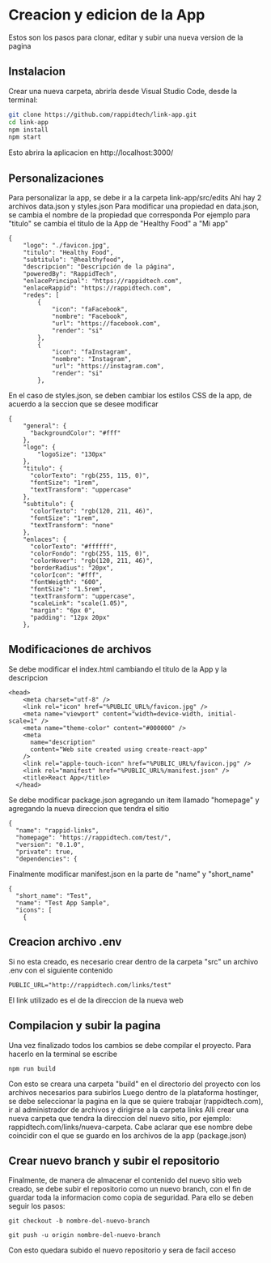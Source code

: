 # Creacion y edicion de la App
Estos son los pasos para clonar, editar y subir una nueva version de la pagina

## Instalacion
Crear una nueva carpeta, abrirla desde Visual Studio Code, desde la terminal:

```bash
git clone https://github.com/rappidtech/link-app.git
cd link-app
npm install
npm start
```
Esto abrira la aplicacion en http://localhost:3000/

## Personalizaciones
Para personalizar la app, se debe ir a la carpeta link-app/src/edits
Ahí hay 2 archivos data.json y styles.json
Para modificar una propiedad en data.json, se cambia el nombre de la propiedad que corresponda
Por ejemplo para "titulo" se cambia el titulo de la App de "Healthy Food" a "Mi app"

```
{
    "logo": "./favicon.jpg",
    "titulo": "Healthy Food",
    "subtitulo": "@healthyfood",
    "descripcion": "Descripción de la página",
    "poweredBy": "RappidTech",
    "enlacePrincipal": "https://rappidtech.com",
    "enlaceRappid": "https://rappidtech.com",
    "redes": [
        {
            "icon": "faFacebook",
            "nombre": "Facebook",
            "url": "https://facebook.com",
            "render": "si"
        },
        {
            "icon": "faInstagram",
            "nombre": "Instagram",
            "url": "https://instagram.com",
            "render": "si"
        },
```

En el caso de styles.json, se deben cambiar los estilos CSS de la app, de acuerdo a la seccion que se desee modificar

```
{
    "general": {
      "backgroundColor": "#fff"
    },
    "logo": {
        "logoSize": "130px"
    },
    "titulo": {
      "colorTexto": "rgb(255, 115, 0)",
      "fontSize": "1rem",
      "textTransform": "uppercase"
    },
    "subtitulo": {
      "colorTexto": "rgb(120, 211, 46)",
      "fontSize": "1rem",
      "textTransform": "none"
    },
    "enlaces": {
      "colorTexto": "#ffffff", 
      "colorFondo": "rgb(255, 115, 0)",
      "colorHover": "rgb(120, 211, 46)",
      "borderRadius": "20px",
      "colorIcon": "#fff",
      "fontWeigth": "600",
      "fontSize": "1.5rem",
      "textTransform": "uppercase",
      "scaleLink": "scale(1.05)",
      "margin": "6px 0",
      "padding": "12px 20px"
    },
```
## Modificaciones de archivos
Se debe modificar el index.html cambiando el titulo de la App y la descripcion
```
<head>
    <meta charset="utf-8" />
    <link rel="icon" href="%PUBLIC_URL%/favicon.jpg" />
    <meta name="viewport" content="width=device-width, initial-scale=1" />
    <meta name="theme-color" content="#000000" />
    <meta
      name="description"
      content="Web site created using create-react-app"
    />
    <link rel="apple-touch-icon" href="%PUBLIC_URL%/favicon.jpg" />
    <link rel="manifest" href="%PUBLIC_URL%/manifest.json" />
    <title>React App</title>
  </head>
```
Se debe modificar package.json agregando un item llamado "homepage" y agregando la nueva direccion que tendra el sitio
```
{
  "name": "rappid-links",
  "homepage": "https://rappidtech.com/test/",
  "version": "0.1.0",
  "private": true,
  "dependencies": {
```
Finalmente modificar manifest.json en la parte de "name" y "short_name"
```
{
  "short_name": "Test",
  "name": "Test App Sample",
  "icons": [
    {
```
## Creacion archivo .env
Si no esta creado, es necesario crear dentro de la carpeta "src" un archivo .env con el siguiente contenido
```
PUBLIC_URL="http://rappidtech.com/links/test"
```
El link utilizado es el de la direccion de la nueva web

## Compilacion y subir la pagina
Una vez finalizado todos los cambios se debe compilar el proyecto. Para hacerlo en la terminal se escribe
```
npm run build
```
Con esto se creara una carpeta "build" en el directorio del proyecto con los archivos necesarios para subirlos
Luego dentro de la plataforma hostinger, se debe seleccionar la pagina en la que se quiere trabajar (rappidtech.com), ir al administrador de archivos y dirigirse a la carpeta links
Alli crear una nueva carpeta que tendra la direccion del nuevo sitio, por ejemplo: rappidtech.com/links/nueva-carpeta. Cabe aclarar que ese nombre debe coincidir con el que se guardo en los archivos de la app (package.json)
## Crear nuevo branch y subir el repositorio
Finalmente, de manera de almacenar el contenido del nuevo sitio web creado, se debe subir el repositorio como un nuevo branch, con el fin de guardar toda la informacion como copia de seguridad. Para ello se deben seguir los pasos:
```
git checkout -b nombre-del-nuevo-branch
```

```
git push -u origin nombre-del-nuevo-branch
```
Con esto quedara subido el nuevo repositorio y sera de facil acceso

